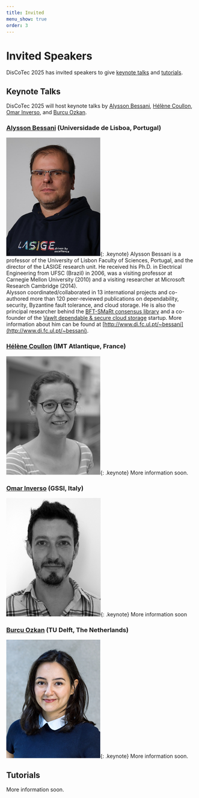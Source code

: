 ```yaml
---
title: Invited
menu_show: true
order: 3
---
```


# Invited Speakers

DisCoTec 2025 has invited speakers to give [keynote talks](#keynote-talks) and [tutorials](#tutorials).

## Keynote Talks

DisCoTec 2025 will host keynote talks by [Alysson Bessani](#alysson-bessani-universidade-de-lisboa-portugal), [Hélène Coullon](#hélène-coullon-imt-atlantique-france), [Omar Inverso](#omar-inverso-gssi-italy), and [Burcu Ozkan](#burcu-ozkan-tu-delft-the-netherlands).

### [Alysson Bessani](https://ciencias.ulisboa.pt/en/perfil/anbessani) (Universidade de Lisboa, Portugal)

![Alysson Bessani](/2025/keynote/AlyssonBessani.png){: .keynote}
Alysson Bessani is a professor of the University of Lisbon Faculty of Sciences, Portugal, and the director of the LASIGE research unit.
He received his Ph.D. in Electrical Engineering from UFSC (Brazil) in 2006, was a visiting professor at Carnegie Mellon University (2010) and a visiting researcher at Microsoft Research Cambridge (2014).<br/>
Alysson coordinated/collaborated in 13 international projects and co-authored more than 120 peer-reviewed publications on dependability, security, Byzantine fault tolerance, and cloud storage.
He is also the principal researcher behind the [BFT-SMaRt consensus library](http://bft-smart.github.io/library/) and a co-founder of the [Vawlt dependable & secure cloud storage](https://vawlt.io) startup. More information about him can be found at [http://www.di.fc.ul.pt/~bessani](http://www.di.fc.ul.pt/~bessani).

### [Hélène Coullon](http://helene-coullon.fr/) (IMT Atlantique, France)

![Hélène Coullon](/2025/keynote/HeleneCoullon.png){: .keynote}
More information soon.

### [Omar Inverso](https://www.gssi.it/people/professors/lectures-computer-science/item/1018-inverso-omar) (GSSI, Italy)

![Omar Inverso](/2025/keynote/OmarInverso.png){: .keynote}
More information soon

### [Burcu Ozkan](https://burcuku.github.io/home/) (TU Delft, The Netherlands)

![Burcu Ozkan](/2025/keynote/BurcuOzkan.png){: .keynote}
More information soon.

## Tutorials

More information soon.
